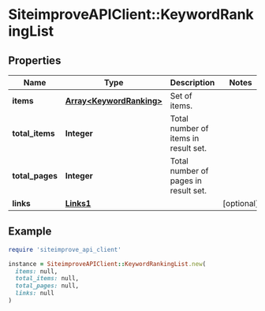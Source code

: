 # SiteimproveAPIClient::KeywordRankingList

## Properties

| Name | Type | Description | Notes |
| ---- | ---- | ----------- | ----- |
| **items** | [**Array&lt;KeywordRanking&gt;**](KeywordRanking.md) | Set of items. |  |
| **total_items** | **Integer** | Total number of items in result set. |  |
| **total_pages** | **Integer** | Total number of pages in result set. |  |
| **links** | [**Links1**](Links1.md) |  | [optional] |

## Example

```ruby
require 'siteimprove_api_client'

instance = SiteimproveAPIClient::KeywordRankingList.new(
  items: null,
  total_items: null,
  total_pages: null,
  links: null
)
```

